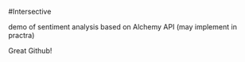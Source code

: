 #Intersective


demo of sentiment analysis based on Alchemy API (may implement in practra)


Great Github!
